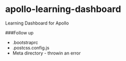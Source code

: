 # apollo-learning-dashboard
Learning Dashboard for Apollo


###Follow up 
* .bootstraprc
* .postcss.config.js
* Meta directory - throwin an error